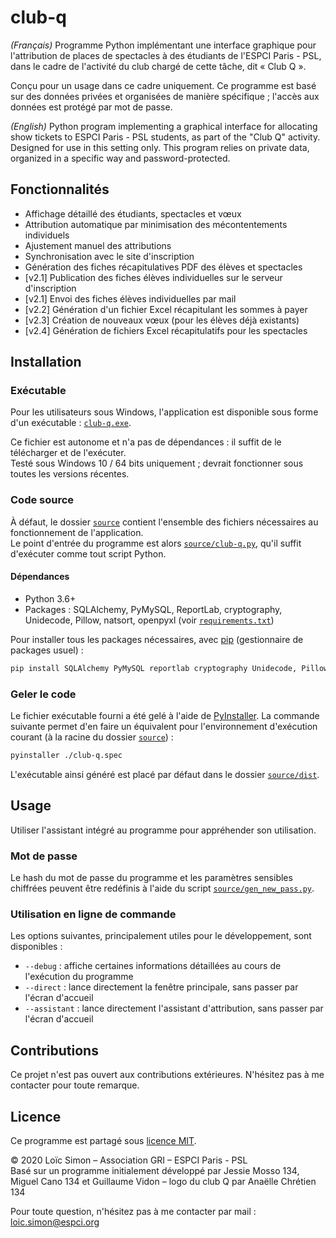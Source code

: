# club-q

*(Français)*
Programme Python implémentant une interface graphique pour l'attribution de places de spectacles à des étudiants de l'ESPCI Paris - PSL, dans le cadre de l'activité du club chargé de cette tâche, dit « Club Q ».

Conçu pour un usage dans ce cadre uniquement. Ce programme est basé sur des données privées et organisées de manière spécifique ; l'accès aux données est protégé par mot de passe.

*(English)*
Python program implementing a graphical interface for allocating show tickets to ESPCI Paris - PSL students, as part of the "Club Q" activity. Designed for use in this setting only. This program relies on private data, organized in a specific way and password-protected.


## Fonctionnalités

* Affichage détaillé des étudiants, spectacles et vœux
* Attribution automatique par minimisation des mécontentements individuels
* Ajustement manuel des attributions
* Synchronisation avec le site d'inscription
* Génération des fiches récapitulatives PDF des élèves et spectacles
* [v2.1] Publication des fiches élèves individuelles sur le serveur d'inscription
* [v2.1] Envoi des fiches élèves individuelles par mail
* [v2.2] Génération d'un fichier Excel récapitulant les sommes à payer
* [v2.3] Création de nouveaux vœux (pour les élèves déjà existants)
* [v2.4] Génération de fichiers Excel récapitulatifs pour les spectacles

## Installation

### Exécutable

Pour les utilisateurs sous Windows, l'application est disponible sous forme d'un exécutable : [`club-q.exe`](club-q.exe).

Ce fichier est autonome et n'a pas de dépendances : il suffit de le télécharger et de l'exécuter.  \
Testé sous Windows 10 / 64 bits uniquement ; devrait fonctionner sous toutes les versions récentes.


### Code source

À défaut, le dossier [`source`](source/club-q.py) contient l'ensemble des fichiers nécessaires au fonctionnement de l'application.  \
Le point d'entrée du programme est alors [`source/club-q.py`](source/club-q.py), qu'il suffit d'exécuter comme tout script Python.


#### Dépendances

* Python 3.6+
* Packages : SQLAlchemy, PyMySQL, ReportLab, cryptography, Unidecode, Pillow, natsort, openpyxl (voir [`requirements.txt`](requirements.txt))

Pour installer tous les packages nécessaires, avec [pip](https://pip.pypa.io/en/stable/) (gestionnaire de packages usuel) :

```bash
pip install SQLAlchemy PyMySQL reportlab cryptography Unidecode, Pillow, natsort
```

### Geler le code

Le fichier exécutable fourni a été gelé à l'aide de [PyInstaller](https://pypi.org/project/pyinstaller/). La commande suivante permet d'en faire un équivalent pour l'environnement d'exécution courant (à la racine du dossier [`source`](source/club-q.py)) :

```bash
pyinstaller ./club-q.spec
```

L'exécutable ainsi généré est placé par défaut dans le dossier [`source/dist`](source/dist).

## Usage

Utiliser l'assistant intégré au programme pour appréhender son utilisation.

### Mot de passe

Le hash du mot de passe du programme et les paramètres sensibles chiffrées peuvent être redéfinis à l'aide du script [`source/gen_new_pass.py`](source/gen_new_pass.py).

### Utilisation en ligne de commande
Les options suivantes, principalement utiles pour le développement, sont disponibles :

* `--debug` : affiche certaines informations détaillées au cours de l'exécution du programme
* `--direct` : lance directement la fenêtre principale, sans passer par l'écran d'accueil
* `--assistant` : lance directement l'assistant d'attribution, sans passer par l'écran d'accueil


## Contributions

Ce projet n'est pas ouvert aux contributions extérieures. N'hésitez pas à me contacter pour toute remarque.


## Licence

Ce programme est partagé sous [licence MIT](https://choosealicense.com/licenses/mit/).

© 2020 Loïc Simon – Association GRI – ESPCI Paris - PSL  \
Basé sur un programme initialement développé par Jessie Mosso 134, Miguel Cano 134 et Guillaume Vidon – logo du club Q par Anaëlle Chrétien 134

Pour toute question, n'hésitez pas à me contacter par mail : [loic.simon@espci.org](mailto:loic.simon@espci.org)
